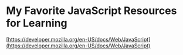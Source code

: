 # My Favorite JavaScript Resources for Learning

[https://developer.mozilla.org/en-US/docs/Web/JavaScript](https://developer.mozilla.org/en-US/docs/Web/JavaScript)